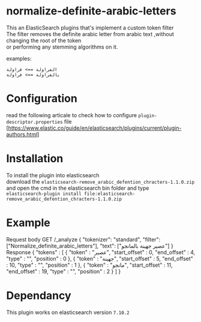 # normalize-definite-arabic-letters
This an ElasticSearch plugins that's implement a custom token filter <br>
The filter removes the definite arabic letter from arabic text ,without changing the root of the token <br>
or performing any stemming algorithms on it.

examples:<br>

```الفراولة ==> فراولة``` <br>
```بالفراولة ==> فراولة```


# Configuration
read the following articale to check how to configure ```plugin-descriptor.properties``` file 
[https://www.elastic.co/guide/en/elasticsearch/plugins/current/plugin-authors.html]


# Installation
To install the plugin into elasticsearch <br>
download the ```elasticsearch-remove_arabic_defention_chracters-1.1.0.zip``` <br>
and open the cmd in the elasticsearch bin folder and type <br>
```elasticsearch-plugin install file:elasticsearch-remove_arabic_defention_chracters-1.1.0.zip```

# Example
Request body
GET /_analyze
{
  "tokenizer": "standard",
  "filter": ["Normalize_definite_arabic_letters"],
  "text": ["عصير جهينة بالمانجو"]
}
Response
{
  "tokens" : [
    {
      "token" : "عصير",
      "start_offset" : 0,
      "end_offset" : 4,
      "type" : "<ALPHANUM>",
      "position" : 0
    },
    {
      "token" : "جهينة",
      "start_offset" : 5,
      "end_offset" : 10,
      "type" : "<ALPHANUM>",
      "position" : 1
    },
    {
      "token" : "مانجو",
      "start_offset" : 11,
      "end_offset" : 19,
      "type" : "<ALPHANUM>",
      "position" : 2
    }
  ]
}



# Dependancy
This plugin works on elasticsearch version ```7.10.2```
